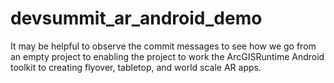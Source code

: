# devsummit_ar_android_demo
It may be helpful to observe the commit messages to see how we go from an empty project to enabling the project to work the ArcGISRuntime Android toolkit to creating flyover, tabletop, and world scale AR apps.
